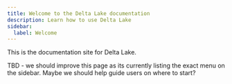 ```yaml
---
title: Welcome to the Delta Lake documentation
description: Learn how to use Delta Lake
sidebar:
  label: Welcome
---
```


This is the documentation site for Delta Lake.

TBD - we should improve this page as its currently listing the exact menu on the sidebar. Maybe we should help guide users on where to start?
